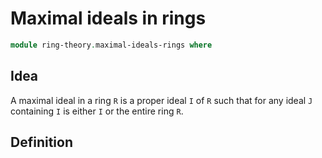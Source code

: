 # Maximal ideals in rings

```agda
module ring-theory.maximal-ideals-rings where
```

## Idea

A maximal ideal in a ring `R` is a proper ideal `I` of `R` such that for any ideal `J` containing `I` is either `I` or the entire ring `R`.

## Definition
